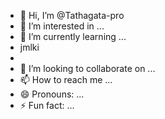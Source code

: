 - 👋 Hi, I’m @Tathagata-pro
- 👀 I’m interested in ...
- 🌱 I’m currently learning ...
- jmlki
- 
- 💞️ I’m looking to collaborate on ...
- 📫 How to reach me ...
- 😄 Pronouns: ...
- ⚡ Fun fact: ...

<!---
Tathagata-pro/Tathagata-pro is a ✨ special ✨ repository because its `README.md` (this file) appears on your GitHub profile.
You can click the Preview link to take a look at your changes.
--->
